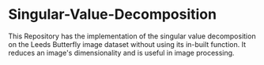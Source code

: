 # Singular-Value-Decomposition

This Repository has the implementation of the singular value decomposition on the Leeds Butterfly image dataset without using its in-built function. It reduces an image's dimensionality and is useful in image processing.
